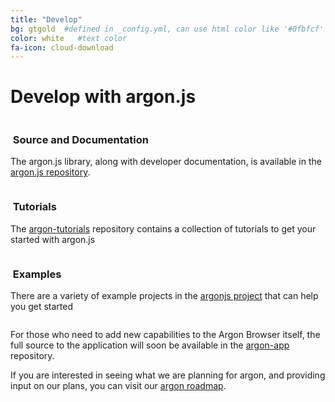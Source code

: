 ```yaml
---
title: "Develop"
bg: gtgold  #defined in _config.yml, can use html color like '#0fbfcf'
color: white   #text color
fa-icon: cloud-download
---
```

# Develop with argon.js


<div class="container">
<div class="row">
  <div class="column full">
    <h3 class="text-gtnavy"><i class="fa fa-folder-open text-grey"></i>&nbsp;Source and Documentation</h3>
<p>The argon.js library, along with developer documentation, is available in the <a href="https://github.com/argonjs/argon.js">argon.js repository</a>.</p>   
  </div>
</div>
<div class="row">
  <div class="column halfx">
    <h3 class="text-gtnavy"><i class="fa fa-cog text-grey"></i>&nbsp;Tutorials</h3>
    <p>The <a href="https://github.com/argonjs/argon-tutorials">argon-tutorials</a> repository contains a collection of tutorials to get your started with argon.js</p>
  </div>
  <div class="column halfx">
    <h3 class="text-gtnavy"><i class="fa fa-leaf text-grey"></i>&nbsp;Examples</h3>
    <p>There are a variety of example projects in the <a href="https://github.com/argonjs">argonjs project</a> that can help you get started</p>
  </div>
</div>
</div>

For those who need to add new capabilities to the Argon Browser itself, the full source to the application will soon be available in the [argon-app](https://github.com/argon-app) repository.

If you are interested in seeing what we are planning for argon, and providing input on our plans, you can visit our [argon roadmap](https://trello.com/b/gBsEa8eg).
